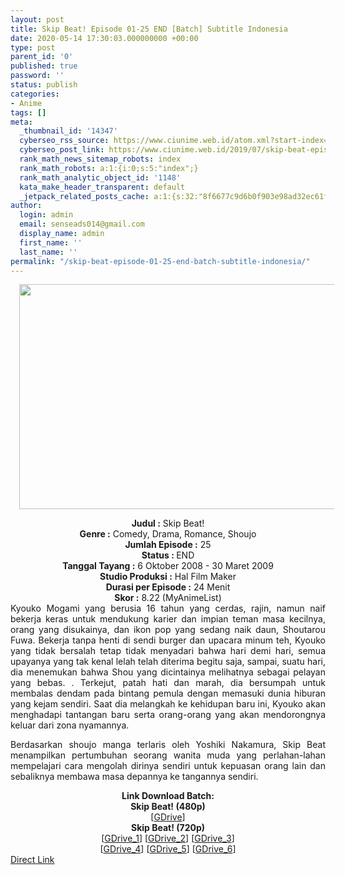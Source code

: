 ```yaml
---
layout: post
title: Skip Beat! Episode 01-25 END [Batch] Subtitle Indonesia
date: 2020-05-14 17:30:03.000000000 +00:00
type: post
parent_id: '0'
published: true
password: ''
status: publish
categories:
- Anime
tags: []
meta:
  _thumbnail_id: '14347'
  cyberseo_rss_source: https://www.ciunime.web.id/atom.xml?start-index=601&max-results=150
  cyberseo_post_link: https://www.ciunime.web.id/2019/07/skip-beat-episode-01-25-end-batch.html
  rank_math_news_sitemap_robots: index
  rank_math_robots: a:1:{i:0;s:5:"index";}
  rank_math_analytic_object_id: '1148'
  kata_make_header_transparent: default
  _jetpack_related_posts_cache: a:1:{s:32:"8f6677c9d6b0f903e98ad32ec61f8deb";a:2:{s:7:"expires";i:1644938904;s:7:"payload";a:0:{}}}
author:
  login: admin
  email: senseads014@gmail.com
  display_name: admin
  first_name: ''
  last_name: ''
permalink: "/skip-beat-episode-01-25-end-batch-subtitle-indonesia/"
---
```

<div class="separator" style="clear: both; text-align: center;"><a href="https://1.bp.blogspot.com/-58tgCFByag4/XTHzW2v9exI/AAAAAAAAcI4/R9nGov2OkDciUW53o0xfHtfhPSAHo_FLwCLcBGAs/s1600/Skip%2BBeat.jpg" imageanchor="1" style="margin-left: 1em; margin-right: 1em;"><img border="0" data-original-height="720" data-original-width="1280" height="360" src="{{ site.baseurl }}/assets/2020/05/Skip%2BBeat.jpg" width="640" /></a></div>
<p>
<div style="text-align: center;"><b>Judul</b><b><b> </b>:</b> Skip Beat!</div>
<div style="text-align: center;"><b><b>Genre :</b></b> Comedy, Drama, Romance, Shoujo</div>
<div style="text-align: center;"><b>Jumlah Episode :</b> 25<br /><b>Status :&nbsp;</b>END<br /><b>Tanggal Tayang :</b> 6 Oktober 2008 - 30 Maret 2009<br /><b>Studio Produksi :</b> Hal Film Maker<br /><b>Durasi per Episode :</b> 24 Menit</div>
<div style="text-align: center;"><b>Skor :</b> 8.22 (MyAnimeList)</div>
<div style="text-align: center;"></div>
<div style="text-align: justify;">Kyouko Mogami yang berusia 16 tahun yang cerdas, rajin, namun naif bekerja keras untuk mendukung karier dan impian teman masa kecilnya, orang yang disukainya, dan ikon pop yang sedang naik daun, Shoutarou Fuwa. Bekerja tanpa henti di sendi burger dan upacara minum teh, Kyouko yang tidak bersalah tetap tidak menyadari bahwa hari demi hari, semua upayanya yang tak kenal lelah telah diterima begitu saja, sampai, suatu hari, dia menemukan bahwa Shou yang dicintainya melihatnya sebagai pelayan yang bebas. . Terkejut, patah hati dan marah, dia bersumpah untuk membalas dendam pada bintang pemula dengan memasuki dunia hiburan yang kejam sendiri. Saat dia melangkah ke kehidupan baru ini, Kyouko akan menghadapi tantangan baru serta orang-orang yang akan mendorongnya keluar dari zona nyamannya.</p>
<p>Berdasarkan shoujo manga terlaris oleh Yoshiki Nakamura, Skip Beat menampilkan pertumbuhan seorang wanita muda yang perlahan-lahan mempelajari cara mengolah dirinya sendiri untuk kepuasan orang lain dan sebaliknya membawa masa depannya ke tangannya sendiri.</p></div>
<div style="text-align: justify;"></div>
<div style="text-align: justify;"></div>
<div style="text-align: center;"><b>Link Download Batch:</b></div>
<div style="text-align: center;"><b>Skip Beat! (480p)</b></div>
<div style="text-align: center;">[<a href="https://drive.google.com/uc?id=1sKTBZlWIfllF90JlIl9BbdVaIWcVIGLw" target="_blank" rel="noopener">GDrive</a>]</div>
<div style="text-align: center;"><b>Skip Beat! (720p)</b><br />[<a href="https://drive.google.com/uc?id=10MKiVfQIrqqFIrpIl7-T9sZPM2SIxKtb" target="_blank" rel="noopener">GDrive_1</a>] [<a href="https://drive.google.com/uc?id=1l5QGvzoVyQBlKw_bNBvqaJiaSXNgVDRV" target="_blank" rel="noopener">GDrive_2</a>] [<a href="https://drive.google.com/uc?id=1l5QGvzoVyQBlKw_bNBvqaJiaSXNgVDRV" target="_blank" rel="noopener">GDrive_3</a>]<br />[<a href="https://drive.google.com/uc?export=download&amp;id=0B4p3qob9nTTkNy01ZDRPdGtEOFE" target="_blank" rel="noopener">GDrive_4</a>] [<a href="https://drive.google.com/uc?id=1TZs5XYSDZEgGBej--4PjI-4_KETTc4s6" target="_blank" rel="noopener">GDrive_5</a>] [<a href="https://drivebatch.net/9sp38zH/animebatch-id-skip-beat-rar" target="_blank" rel="noopener">GDrive_6</a>]</div>
<link rel="stylesheet" href="https://cdnjs.cloudflare.com/ajax/libs/font-awesome/4.7.0/css/font-awesome.min.css" />
<div class="divbtn"> <a href="https://handymansurrender.com/fihup8buzv?key=94550f7ce39444073321dde3b8782f97" class="btn"><i class="fa fa-download"></i> Direct Link</a> </div>
